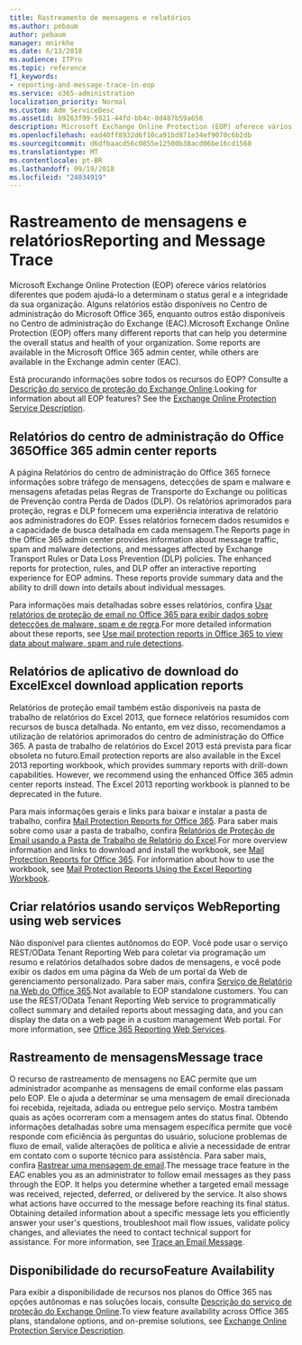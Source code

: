```yaml
---
title: Rastreamento de mensagens e relatórios
ms.author: pebaum
author: pebaum
manager: mnirkhe
ms.date: 6/13/2018
ms.audience: ITPro
ms.topic: reference
f1_keywords:
- reporting-and-message-trace-in-eop
ms.service: o365-administration
localization_priority: Normal
ms.custom: Adm_ServiceDesc
ms.assetid: b9263f99-5921-44fd-bb4c-0d487b59a656
description: Microsoft Exchange Online Protection (EOP) oferece vários relatórios diferentes que podem ajudá-lo a determinam o status geral e a integridade da sua organização. Alguns relatórios estão disponíveis no Centro de administração do Microsoft Office 365, enquanto outros estão disponíveis no Centro de administração do Exchange (EAC).
ms.openlocfilehash: ead40ff8932d6f10ca91bd871e34ef9070c6b2db
ms.sourcegitcommit: d6dfbaacd56c0855e12500b38acd06be16cd1560
ms.translationtype: MT
ms.contentlocale: pt-BR
ms.lasthandoff: 09/19/2018
ms.locfileid: "24034919"
---
```

# <a name="reporting-and-message-trace"></a><span data-ttu-id="d15fb-104">Rastreamento de mensagens e relatórios</span><span class="sxs-lookup"><span data-stu-id="d15fb-104">Reporting and Message Trace</span></span>

<span data-ttu-id="d15fb-p102">Microsoft Exchange Online Protection (EOP) oferece vários relatórios diferentes que podem ajudá-lo a determinam o status geral e a integridade da sua organização. Alguns relatórios estão disponíveis no Centro de administração do Microsoft Office 365, enquanto outros estão disponíveis no Centro de administração do Exchange (EAC).</span><span class="sxs-lookup"><span data-stu-id="d15fb-p102">Microsoft Exchange Online Protection (EOP) offers many different reports that can help you determine the overall status and health of your organization. Some reports are available in the Microsoft Office 365 admin center, while others are available in the Exchange admin center (EAC).</span></span>
  
<span data-ttu-id="d15fb-p103">Está procurando informações sobre todos os recursos do EOP? Consulte a [Descrição do serviço de proteção do Exchange Online](exchange-online-protection-service-description.md).</span><span class="sxs-lookup"><span data-stu-id="d15fb-p103">Looking for information about all EOP features? See the [Exchange Online Protection Service Description](exchange-online-protection-service-description.md).</span></span>
  
## <a name="office-365-admin-center-reports"></a><span data-ttu-id="d15fb-109">Relatórios do centro de administração do Office 365</span><span class="sxs-lookup"><span data-stu-id="d15fb-109">Office 365 admin center reports</span></span>
<span data-ttu-id="d15fb-110"><a name="BKMK_office365admincenterreports"> </a></span><span class="sxs-lookup"><span data-stu-id="d15fb-110"></span></span>

<span data-ttu-id="d15fb-p104">A página Relatórios do centro de administração do Office 365 fornece informações sobre tráfego de mensagens, detecções de spam e malware e mensagens afetadas pelas Regras de Transporte do Exchange ou políticas de Prevenção contra Perda de Dados (DLP). Os relatórios aprimorados para proteção, regras e DLP fornecem uma experiência interativa de relatório aos administradores do EOP. Esses relatórios fornecem dados resumidos e a capacidade de busca detalhada em cada mensagem.</span><span class="sxs-lookup"><span data-stu-id="d15fb-p104">The Reports page in the Office 365 admin center provides information about message traffic, spam and malware detections, and messages affected by Exchange Transport Rules or Data Loss Prevention (DLP) policies. The enhanced reports for protection, rules, and DLP offer an interactive reporting experience for EOP admins. These reports provide summary data and the ability to drill down into details about individual messages.</span></span>
  
<span data-ttu-id="d15fb-114">Para informações mais detalhadas sobre esses relatórios, confira [Usar relatórios de proteção de email no Office 365 para exibir dados sobre detecções de malware, spam e de regra](https://go.microsoft.com/fwlink/p/?LinkID=401102).</span><span class="sxs-lookup"><span data-stu-id="d15fb-114">For more detailed information about these reports, see [Use mail protection reports in Office 365 to view data about malware, spam and rule detections](https://go.microsoft.com/fwlink/p/?LinkID=401102).</span></span>
  
## <a name="excel-download-application-reports"></a><span data-ttu-id="d15fb-115">Relatórios de aplicativo de download do Excel</span><span class="sxs-lookup"><span data-stu-id="d15fb-115">Excel download application reports</span></span>
<span data-ttu-id="d15fb-116"><a name="BKMK_exceldownloadapplicationreports"> </a></span><span class="sxs-lookup"><span data-stu-id="d15fb-116"></span></span>

<span data-ttu-id="d15fb-p105">Relatórios de proteção email também estão disponíveis na pasta de trabalho de relatórios do Excel 2013, que fornece relatórios resumidos com recursos de busca detalhada. No entanto, em vez disso, recomendamos a utilização de relatórios aprimorados do centro de administração do Office 365. A pasta de trabalho de relatórios do Excel 2013 está prevista para ficar obsoleta no futuro.</span><span class="sxs-lookup"><span data-stu-id="d15fb-p105">Email protection reports are also available in the Excel 2013 reporting workbook, which provides summary reports with drill-down capabilities. However, we recommend using the enhanced Office 365 admin center reports instead. The Excel 2013 reporting workbook is planned to be deprecated in the future.</span></span> 
  
<span data-ttu-id="d15fb-p106">Para mais informações gerais e links para baixar e instalar a pasta de trabalho, confira [Mail Protection Reports for Office 365](https://go.microsoft.com/fwlink/p/?LinkId=271776). Para saber mais sobre como usar a pasta de trabalho, confira [Relatórios de Proteção de Email usando a Pasta de Trabalho de Relatório do Excel](https://go.microsoft.com/fwlink/p/?LinkId=285211).</span><span class="sxs-lookup"><span data-stu-id="d15fb-p106">For more overview information and links to download and install the workbook, see [Mail Protection Reports for Office 365](https://go.microsoft.com/fwlink/p/?LinkId=271776). For information about how to use the workbook, see [Mail Protection Reports Using the Excel Reporting Workbook](https://go.microsoft.com/fwlink/p/?LinkId=285211).</span></span>
  
## <a name="reporting-using-web-services"></a><span data-ttu-id="d15fb-122">Criar relatórios usando serviços Web</span><span class="sxs-lookup"><span data-stu-id="d15fb-122">Reporting using web services</span></span>
<span data-ttu-id="d15fb-123"><a name="BKMK_reportingusingwebservices"> </a></span><span class="sxs-lookup"><span data-stu-id="d15fb-123"></span></span>

<span data-ttu-id="d15fb-p107">Não disponível para clientes autônomos do EOP. Você pode usar o serviço REST/OData Tenant Reporting Web para coletar via programação um resumo e relatórios detalhados sobre dados de mensagens, e você pode exibir os dados em uma página da Web de um portal da Web de gerenciamento personalizado. Para saber mais, confira [Serviço de Relatório na Web do Office 365](https://go.microsoft.com/fwlink/?LinkId=279926).</span><span class="sxs-lookup"><span data-stu-id="d15fb-p107">Not available to EOP standalone customers. You can use the REST/OData Tenant Reporting Web service to programmatically collect summary and detailed reports about messaging data, and you can display the data on a web page in a custom management Web portal. For more information, see [Office 365 Reporting Web Services](https://go.microsoft.com/fwlink/?LinkId=279926).</span></span>
  
## <a name="message-trace"></a><span data-ttu-id="d15fb-127">Rastreamento de mensagens</span><span class="sxs-lookup"><span data-stu-id="d15fb-127">Message trace</span></span>
<span data-ttu-id="d15fb-128"><a name="BKMK_messagetrace"> </a></span><span class="sxs-lookup"><span data-stu-id="d15fb-128"></span></span>

<span data-ttu-id="d15fb-p108">O recurso de rastreamento de mensagens no EAC permite que um administrador acompanhe as mensagens de email conforme elas passam pelo EOP. Ele o ajuda a determinar se uma mensagem de email direcionada foi recebida, rejeitada, adiada ou entregue pelo serviço. Mostra também quais as ações ocorreram com a mensagem antes do status final. Obtendo informações detalhadas sobre uma mensagem específica permite que você responde com eficiência às perguntas do usuário, solucione problemas de fluxo de email, valide alterações de política e alivie a necessidade de entrar em contato com o suporte técnico para assistência. Para saber mais, confira [Rastrear uma mensagem de email](https://go.microsoft.com/fwlink/p/?LinkID=282262).</span><span class="sxs-lookup"><span data-stu-id="d15fb-p108">The message trace feature in the EAC enables you as an administrator to follow email messages as they pass through the EOP. It helps you determine whether a targeted email message was received, rejected, deferred, or delivered by the service. It also shows what actions have occurred to the message before reaching its final status. Obtaining detailed information about a specific message lets you efficiently answer your user's questions, troubleshoot mail flow issues, validate policy changes, and alleviates the need to contact technical support for assistance. For more information, see [Trace an Email Message](https://go.microsoft.com/fwlink/p/?LinkID=282262).</span></span>
  
## <a name="feature-availability"></a><span data-ttu-id="d15fb-134">Disponibilidade do recurso</span><span class="sxs-lookup"><span data-stu-id="d15fb-134">Feature Availability</span></span>
<span data-ttu-id="d15fb-135"><a name="BKMK_messagetrace"> </a></span><span class="sxs-lookup"><span data-stu-id="d15fb-135"></span></span>

<span data-ttu-id="d15fb-136">Para exibir a disponibilidade de recursos nos planos do Office 365 nas opções autônomas e nas soluções locais, consulte [Descrição do serviço de proteção do Exchange Online](exchange-online-protection-service-description.md).</span><span class="sxs-lookup"><span data-stu-id="d15fb-136">To view feature availability across Office 365 plans, standalone options, and on-premise solutions, see [Exchange Online Protection Service Description](exchange-online-protection-service-description.md).</span></span>
  


